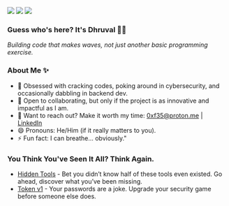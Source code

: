 ![](https://komarev.com/ghpvc/?username=0xf35&style=for-the-badge)
![](https://img.shields.io/github/followers/0xf35?logo=github&style=for-the-badge&color=007ec6&labelColor=555)
![](https://img.shields.io/github/stars/0xf35?logo=github&style=for-the-badge&color=007ec6&labelColor=555)
### Guess who's here? It's Dhruval 👋🏼
*Building code that makes waves, not just another basic programming exercise.*

### About Me ✨
- 👀 Obsessed with cracking codes, poking around in cybersecurity, and occasionally dabbling in backend dev.
- 💌 Open to collaborating, but only if the project is as innovative and impactful as I am.
- 📮 Want to reach out? Make it worth my time: 0xf35@proton.me | [LinkedIn](https://www.linkedin.com/in/0xf35/)
- 😄 Pronouns: He/Him (if it really matters to you).
- ⚡ Fun fact: I can breathe... obviously."

### You Think You've Seen It All? Think Again.
- [Hidden Tools](https://hidden-tools.vercel.app/) - Bet you didn’t know half of these tools even existed. Go ahead, discover what you’ve been missing.
- [Token v1](https://token-v1.vercel.app/) - Your passwords are a joke. Upgrade your security game before someone else does.
